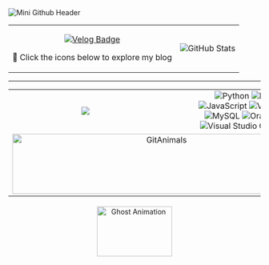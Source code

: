 <!-- Header Image -->
<img src="https://capsule-render.vercel.app/api?type=waving&color=FF4500&height=200&section=header&text=Mini%20Github&fontSize=90" alt="Mini Github Header" />


<table>
  <tr>
    <td>
      <!-- Contact and Blog Badges -->
      <p align="center">
        <a href="https://velog.io/@mi_nini/posts" target="_blank">
          <img src="https://img.shields.io/badge/Velog-FF6F61?style=for-the-badge&logo=velog&logoColor=white" alt="Velog Badge"/>
        </a>
      </p>
      <p> 🚀 Click the icons below to explore my blog </p>
    </td>
    <td>
      <!-- GitHub Stats -->
      <img src="https://github-readme-stats.vercel.app/api?username=Bckmini&show_icons=true&theme=radical" alt="GitHub Stats"/>
    </td>
  </tr>
</table>



  

---


<table width="100%">
  <tr>
    <!-- Most Used Languages -->
    <td align="center" width="50%">
      <img src="https://github-readme-stats.vercel.app/api/top-langs/?username=Bckmini&layout=compact&theme=radical&langs_count=6" />
    </td>
    <!-- Technologies Badges Section -->
    <td align="center" width="50%">
      <img src="https://img.shields.io/badge/Python-3776AB?style=flat-square&logo=python&logoColor=FFD343" alt="Python"/>
      <img src="https://img.shields.io/badge/R-276DC3?style=flat-square&logo=r&logoColor=white" alt="R"/> <br>
      <img src="https://img.shields.io/badge/JavaScript-F7DF1E?style=flat-square&logo=javascript&logoColor=black" alt="JavaScript"/>
      <img src="https://img.shields.io/badge/Vue.js-4FC08D?style=flat-square&logo=vue.js&logoColor=white" alt="Vue.js"/><br>
      <img src="https://img.shields.io/badge/MySQL-4479A1?style=flat-square&logo=mysql&logoColor=white" alt="MySQL"/>
      <img src="https://img.shields.io/badge/Oracle-F80000?style=flat-square&logo=oracle&logoColor=white" alt="Oracle"/> <br>
      <img src="https://img.shields.io/badge/Visual_Studio_Code-007ACC?style=flat-square&logo=visual-studio-code&logoColor=white" alt="Visual Studio Code"/><br>
    </td>
  </tr>
  <tr>
    <!-- GitAnimals Image -->
    <td colspan="2" align="center">
      <a href="https://github.com/devxb/gitanimals">
        <img
          src="https://render.gitanimals.org/lines/BcKmini?pet-id=642616014575483109"
          width="600"
          height="120"
          alt="GitAnimals"
        />
      </a>
    </td>
  </tr>
</table>

<!-- Ghost Image -->
<div align="center" style="margin-top: 20px;">
  <img src="https://render.gitanimals.org/lines/BcKmini?pet-id=642616014575483109" alt="Ghost Animation" width="150" height="100" />
</div>


